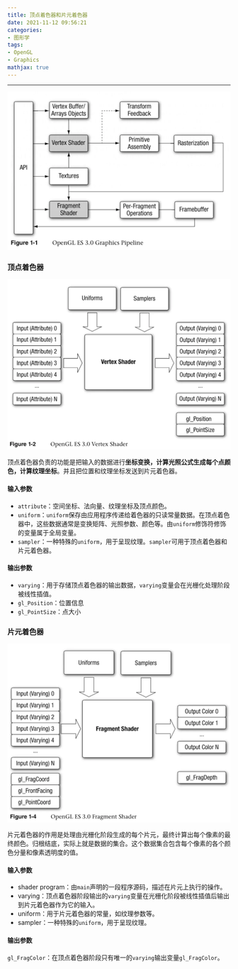 ```yaml
---
title: 顶点着色器和片元着色器
date: 2021-11-12 09:56:21
categories: 
- 图形学
tags:
- OpenGL
- Graphics
mathjax: true
---
```


* * *
![](11/opengl-graphics-pipeline.png)

### 顶点着色器

![](11/opengl-vertex-shader.png)

顶点着色器负责的功能是把输入的数据进行**坐标变换，计算光照公式生成每个点颜色，计算纹理坐标**。并且把位置和纹理坐标发送到片元着色器。

#### 输入参数
* `attribute`：空间坐标、法向量、纹理坐标及顶点颜色。
* `uniform`：`uniform`保存由应用程序传递给着色器的只读常量数据。在顶点着色器中，这些数据通常是变换矩阵、光照参数、颜色等。由`uniform`修饰符修饰的变量属于全局变量。
* `sampler`：一种特殊的`uniform`，用于呈现纹理。`sampler`可用于顶点着色器和片元着色器。

#### 输出参数
* `varying`：用于存储顶点着色器的输出数据，`varying`变量会在光栅化处理阶段被线性插值。
* `gl_Position`：位置信息
* `gl_PointSize`：点大小

### 片元着色器

![](11/opengl-fragment-shader.png)

片元着色器的作用是处理由光栅化阶段生成的每个片元，最终计算出每个像素的最终颜色。归根结底，实际上就是数据的集合。这个数据集合包含每个像素的各个颜色分量和像素透明度的值。

#### 输入参数
* shader program：由`main`声明的一段程序源码，描述在片元上执行的操作。
* varying：顶点着色器阶段输出的`varying`变量在光栅化阶段被线性插值后输出到片元着色器作为它的输入。
* uniform：用于片元着色器的常量，如纹理参数等。
* sampler：一种特殊的`uniform`，用于呈现纹理。

#### 输出参数
`gl_FragColor`：在顶点着色器阶段只有唯一的`varying`输出变量`gl_FragColor`。
